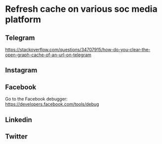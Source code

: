 # Refresh cache on various soc media platform

## Telegram

https://stackoverflow.com/questions/34707915/how-do-you-clear-the-open-graph-cache-of-an-url-on-telegram

## Instagram

## Facebook
Go to the Facebook debugger: https://developers.facebook.com/tools/debug



## Linkedin

## Twitter 

